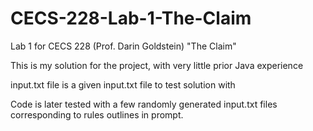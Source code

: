 # CECS-228-Lab-1-The-Claim

Lab 1 for CECS 228 (Prof. Darin Goldstein) "The Claim"

This is my solution for the project, with very little prior Java experience

input.txt file is a given input.txt file to test solution with

Code is later tested with a few randomly generated input.txt files
corresponding to rules outlines in prompt.
